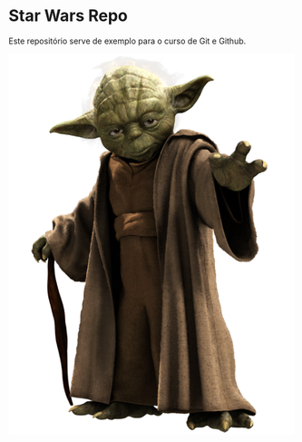 # Star Wars Repo

Este repositório serve de exemplo para o curso de Git e Github.

![alt text](./Yoda.png "Mestre Yoda")


